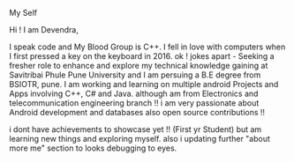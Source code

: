 My Self

Hi ! I am Devendra,

I speak code and My Blood Group is C++. I fell in love with computers when I first pressed a key on the keyboard in 2016.
ok ! jokes apart - Seeking a fresher role to enhance and explore my technical knowledge gaining at Savitribai Phule Pune University 
and I am persuing a B.E degree from BSIOTR, pune.
I am working and learning on multiple android Projects and Apps involving C++, C# and Java.
although am from Electronics and telecommunication engineering branch !!
i am very passionate about Android development and databases also open source contributions !!

i dont have achievements to showcase yet !! (First yr Student) but am learning new things and exploring myself.
also i updating further "about more me" section to looks debugging to eyes.
